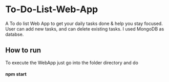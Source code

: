 # To-Do-List-Web-App
A To do list Web App to get your daily tasks done &amp; help you stay focused. User can add new tasks, and can delete existing tasks. 
I used MongoDB as databse.

## How to run
To execute the WebApp just go into the folder directory and do 
#### npm start

